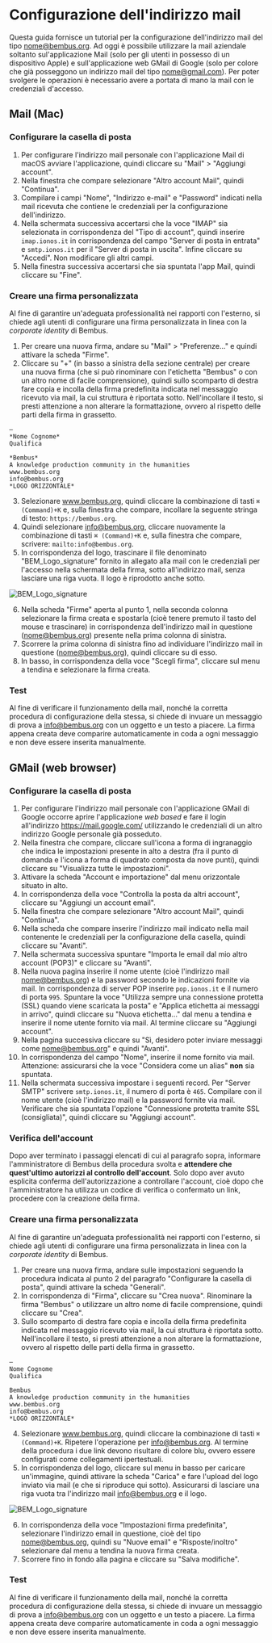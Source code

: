 # Configurazione dell'indirizzo mail

Questa guida fornisce un tutorial per la configurazione dell'indirizzo mail del tipo nome@bembus.org. Ad oggi è possibile utilizzare la mail aziendale soltanto sul'applicazione Mail (solo per gli utenti in possesso di un dispositivo Apple) e sull'applicazione web GMail di Google (solo per colore che già posseggono un indirizzo mail del tipo nome@gmail.com). Per poter svolgere le operazioni è necessario avere a portata di mano la mail con le credenziali d'accesso.

## Mail (Mac)

### Configurare la casella di posta 

1. Per configurare l'indirizzo mail personale con l'applicazione Mail di macOS avviare l'applicazione, quindi cliccare su "Mail" > "Aggiungi account".
2. Nella finestra che compare selezionare "Altro account Mail", quindi "Continua".
3. Compilare i campi "Nome", "Indirizzo e-mail" e "Password" indicati nella mail ricevuta che contiene le credenziali per la configurazione dell'indirizzo.
4. Nella schermata successiva accertarsi che la voce "IMAP" sia selezionata in corrispondenza del "Tipo di account", quindi inserire ```imap.ionos.it``` in corrispondenza del campo "Server di posta in entrata" e ```smtp.ionos.it``` per il "Server di posta in uscita". Infine cliccare su "Accedi". Non modificare gli altri campi.
5. Nella finestra successiva accertarsi che sia spuntata l'app Mail, quindi cliccare su "Fine".  

### Creare una firma personalizzata

Al fine di garantire un'adeguata professionalità nei rapporti con l'esterno, si chiede agli utenti di configurare una firma personalizzata in linea con la *corporate identity* di Bembus.
1. Per creare una nuova firma, andare su "Mail" > "Preferenze..." e quindi attivare la scheda "Firme".
2. Cliccare su "+" (in basso a sinistra della sezione centrale) per creare una nuova firma (che si può rinominare con l'etichetta "Bembus" o con un altro nome di facile comprensione), quindi sullo scomparto di destra fare copia e incolla della firma predefinita indicata nel messaggio ricevuto via mail, la cui struttura è riportata sotto. Nell'incollare il testo, si presti attenzione a non alterare la formattazione, ovvero al rispetto delle parti della firma in grassetto.

```
–
*Nome Cognome*
Qualifica

*Bembus*
A knowledge production community in the humanities
www.bembus.org
info@bembus.org
*LOGO ORIZZONTALE*
```

3. Selezionare www.bembus.org, quindi cliccare la combinazione di tasti ```⌘ (Command)+K``` e, sulla finestra che compare, incollare la seguente stringa di testo: ```https://bembus.org```.
4. Quindi selezionare info@bembus.org, cliccare nuovamente la combinazione di tasti ```⌘ (Command)+K``` e, sulla finestra che compare, scrivere: ```mailto:info@bembus.org```.
5. In corrispondenza del logo, trascinare il file denominato "BEM_Logo_signature" fornito in allegato alla mail con le credenziali per l'accesso nella schermata della firma, sotto all'indirizzo mail, senza lasciare una riga vuota. Il logo è riprodotto anche sotto.

![BEM_Logo_signature](https://user-images.githubusercontent.com/68023045/118394478-47e32800-b645-11eb-98dc-c095390a2dee.png)

6. Nella scheda "Firme" aperta al punto 1, nella seconda colonna selezionare la firma creata e spostarla (cioè tenere premuto il tasto del mouse e trascinare) in corrispondenza dell'indirizzo mail in questione (nome@bembus.org) presente nella prima colonna di sinistra.
7. Scorrere la prima colonna di sinistra fino ad individuare l'indirizzo mail in questione (nome@bembus.org), quindi cliccare su di esso.
8. In basso, in corrispondenza della voce "Scegli firma", cliccare sul menu a tendina e selezionare la firma creata.

### Test
Al fine di verificare il funzionamento della mail, nonché la corretta procedura di configurazione della stessa, si chiede di invuare un messaggio di prova a info@bembus.org con un oggetto e un testo a piacere. La firma appena creata deve comparire automaticamente in coda a ogni messaggio e non deve essere inserita manualmente.


## GMail (web browser)

### Configurare la casella di posta 

1. Per configurare l'indirizzo mail personale con l'applicazione GMail di Google occorre aprire l'applicazione _web based_ e fare il login all'indirizzo https://mail.google.com/ utilizzando le credenziali di un altro indirizzo Google personale già posseduto.
2. Nella finestra che compare, cliccare sull'icona a forma di ingranaggio che indica le impostazioni presente in alto a destra (fra il punto di domanda e l'icona a forma di quadrato composta da nove punti), quindi cliccare su "Visualizza tutte le impostazioni".
3. Attivare la scheda "Account e importazione" dal menu orizzontale situato in alto.
4. In corrispondenza della voce "Controlla la posta da altri account", cliccare su "Aggiungi un account email".
5. Nella finestra che compare selezionare "Altro account Mail", quindi "Continua".
6. Nella scheda che compare inserire l'indirizzo mail indicato nella mail contenente le credenziali per la configurazione della casella, quindi cliccare su "Avanti".
7. Nella schermata successiva spuntare "Importa le email dal mio altro account (POP3)" e cliccare su "Avanti".
8. Nella nuova pagina inserire il nome utente (cioè l'indirizzo mail nome@bembus.org) e la password secondo le indicazioni fornite via mail. In corrispondenza di server POP inserire ```pop.ionos.it``` e il numero di porta ```995```. Spuntare la voce "Utilizza sempre una connessione protetta (SSL) quando viene scaricata la posta" e "Applica etichetta ai messaggi in arrivo", quindi cliccare su "Nuova etichetta..." dal menu a tendina e inserire il nome utente fornito via mail. Al termine cliccare su "Aggiungi account".
9. Nella pagina successiva cliccare su "Sì, desidero poter inviare messaggi come nome@bembus.org" e quindi "Avanti".
10. In corrispondenza del campo "Nome", inserire il nome fornito via mail. Attenzione: assicurarsi che la voce "Considera come un alias" **non** sia spuntata.
11. Nella schermata successiva impostare i seguenti record. Per "Server SMTP" scrivere ```smtp.ionos.it```, il numero di porta è ```465```. Compilare con il nome utente (cioè l'indirizzo mail) e la password fornite via mail. Verificare che sia spuntata l'opzione "Connessione protetta tramite SSL (consigliata)", quindi cliccare su "Aggiungi account".

### Verifica dell'account

Dopo aver terminato i passaggi elencati di cui al paragrafo sopra, informare l'amministratore di Bembus della procedura svolta e **attendere che quest'ultimo autorizzi al controllo dell'account**. Solo dopo aver avuto esplicita conferma dell'autorizzazione a controllare l'account, cioè dopo che l'amministratore ha utilizza un codice di verifica o confermato un link, procedere con la creazione della firma.


### Creare una firma personalizzata

Al fine di garantire un'adeguata professionalità nei rapporti con l'esterno, si chiede agli utenti di configurare una firma personalizzata in linea con la *corporate identity* di Bembus.
1. Per creare una nuova firma, andare sulle impostazioni seguendo la procedura indicata al punto 2 del paragrafo "Configurare la casella di posta", quindi attivare la scheda "Generali".
2. In corrispondenza di "Firma", cliccare su "Crea nuova". Rinominare la firma "Bembus" o utilizzare un altro nome di facile comprensione, quindi cliccare su "Crea".
3. Sullo scomparto di destra fare copia e incolla della firma predefinita indicata nel messaggio ricevuto via mail, la cui struttura è riportata sotto. Nell'incollare il testo, si presti attenzione a non alterare la formattazione, ovvero al rispetto delle parti della firma in grassetto.

```
–
Nome Cognome
Qualifica

Bembus
A knowledge production community in the humanities
www.bembus.org
info@bembus.org
*LOGO ORIZZONTALE*
```

4. Selezionare www.bembus.org, quindi cliccare la combinazione di tasti ```⌘ (Command)+K```. Ripetere l'operazione per info@bembus.org. Al termine della procedura i due link devono risultare di colore blu, ovvero essere configurati come collegamenti ipertestuali.
5. In corrispondenza del logo, cliccare sul menu in basso per caricare un'immagine, quindi attivare la scheda "Carica" e fare l'upload del logo inviato via mail (e che si riproduce qui sotto). Assicurarsi di lasciare una riga vuota tra l'indirizzo mail info@bembus.org e il logo.

![BEM_Logo_signature](https://user-images.githubusercontent.com/68023045/118394478-47e32800-b645-11eb-98dc-c095390a2dee.png)

6. In corrispondenza della voce "Impostazioni firma predefinita", selezionare l'indirizzo email in questione, cioè del tipo nome@bembus.org, quindi su "Nuove email" e "Risposte/inoltro" selezionare dal menu a tendina la nuova firma creata.
7. Scorrere fino in fondo alla pagina e cliccare su "Salva modifiche".

### Test
Al fine di verificare il funzionamento della mail, nonché la corretta procedura di configurazione della stessa, si chiede di invuare un messaggio di prova a info@bembus.org con un oggetto e un testo a piacere. La firma appena creata deve comparire automaticamente in coda a ogni messaggio e non deve essere inserita manualmente.
